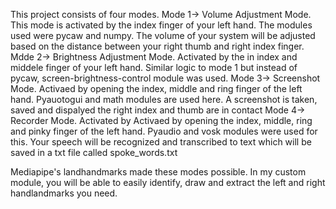 This project consists of four modes. 
Mode 1-> Volume Adjustment Mode. This mode is activated by the index finger of your left hand.  The modules used were pycaw and numpy. The volume of your system will be adjusted based on the distance between your right thumb and right index finger.
Mdde 2-> Brightness Adjustment Mode. Activated by the in index and middele finger of your left hand. Similar logic to mode 1 but instead of pycaw, screen-brightness-control module was used. 
Mode 3-> Screenshot Mode. Activaed by opening the index, middle and ring finger of the left hand. Pyauotogui and math modules are used here. A screenshot is taken, saved and dispalyed the right index and thumb are in contact
Mode 4-> Recorder Mode. Activated by Activaed by opening the index, middle, ring and pinky finger of the left hand. Pyaudio and vosk modules were used for this. Your speech will be recognized and transcribed to text which will be saved in a txt file called spoke_words.txt


Mediapipe's landhandmarks made these modes possible. In my custom module, you will be able to easily identify, draw and extract the left and right handlandmarks you need. 
